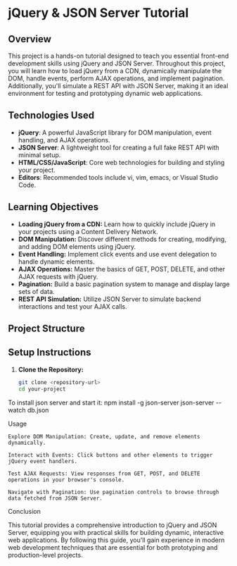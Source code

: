 # jQuery & JSON Server Tutorial

## Overview
This project is a hands-on tutorial designed to teach you essential front-end development skills using jQuery and JSON Server. Throughout this project, you will learn how to load jQuery from a CDN, dynamically manipulate the DOM, handle events, perform AJAX operations, and implement pagination. Additionally, you'll simulate a REST API with JSON Server, making it an ideal environment for testing and prototyping dynamic web applications.

## Technologies Used
- **jQuery**: A powerful JavaScript library for DOM manipulation, event handling, and AJAX operations.
- **JSON Server**: A lightweight tool for creating a full fake REST API with minimal setup.
- **HTML/CSS/JavaScript**: Core web technologies for building and styling your project.
- **Editors**: Recommended tools include vi, vim, emacs, or Visual Studio Code.

## Learning Objectives
- **Loading jQuery from a CDN:** Learn how to quickly include jQuery in your projects using a Content Delivery Network.
- **DOM Manipulation:** Discover different methods for creating, modifying, and adding DOM elements using jQuery.
- **Event Handling:** Implement click events and use event delegation to handle dynamic elements.
- **AJAX Operations:** Master the basics of GET, POST, DELETE, and other AJAX requests with jQuery.
- **Pagination:** Build a basic pagination system to manage and display large sets of data.
- **REST API Simulation:** Utilize JSON Server to simulate backend interactions and test your AJAX calls.

## Project Structure


## Setup Instructions
1. **Clone the Repository:**
   ```bash
   git clone <repository-url>
   cd your-project

To install json server and start it:
npm install -g json-server
json-server --watch db.json

Usage

    Explore DOM Manipulation: Create, update, and remove elements dynamically.

    Interact with Events: Click buttons and other elements to trigger jQuery event handlers.

    Test AJAX Requests: View responses from GET, POST, and DELETE operations in your browser's console.

    Navigate with Pagination: Use pagination controls to browse through data fetched from JSON Server.

Conclusion

This tutorial provides a comprehensive introduction to jQuery and JSON Server, equipping you with practical skills for building dynamic, interactive web applications. By following this guide, you'll gain experience in modern web development techniques that are essential for both prototyping and production-level projects.